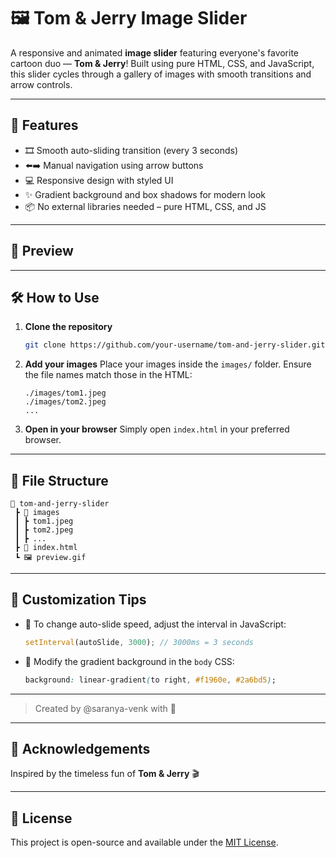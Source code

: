 
# 🖼️ Tom & Jerry Image Slider

A responsive and animated **image slider** featuring everyone's favorite cartoon duo — **Tom & Jerry**! Built using pure HTML, CSS, and JavaScript, this slider cycles through a gallery of images with smooth transitions and arrow controls.

---

## 🚀 Features

- 🎞️ Smooth auto-sliding transition (every 3 seconds)
- ⬅️➡️ Manual navigation using arrow buttons
- 💻 Responsive design with styled UI
- ✨ Gradient background and box shadows for modern look
- 📦 No external libraries needed – pure HTML, CSS, and JS

---

## 📸 Preview



---

## 🛠️ How to Use

1. **Clone the repository**  
   ```bash
   git clone https://github.com/your-username/tom-and-jerry-slider.git


2. **Add your images**
   Place your images inside the `images/` folder. Ensure the file names match those in the HTML:

   ```
   ./images/tom1.jpeg
   ./images/tom2.jpeg
   ...
   ```

3. **Open in your browser**
   Simply open `index.html` in your preferred browser.

---

## 🧱 File Structure

```
📁 tom-and-jerry-slider
 ┣ 📂 images
 ┃ ┣ tom1.jpeg
 ┃ ┣ tom2.jpeg
 ┃ ┣ ...
 ┣ 📄 index.html
 ┗ 🖼️ preview.gif
```

---

## 🧠 Customization Tips

* 🔄 To change auto-slide speed, adjust the interval in JavaScript:

  ```js
  setInterval(autoSlide, 3000); // 3000ms = 3 seconds
  ```
* 🎨 Modify the gradient background in the `body` CSS:

  ```css
  background: linear-gradient(to right, #f1960e, #2a6bd5);
  ```

---
> Created by @saranya-venk with 💙

---

## 🙌 Acknowledgements

Inspired by the timeless fun of **Tom & Jerry** 🎬

---

## 📜 License

This project is open-source and available under the [MIT License](LICENSE).






